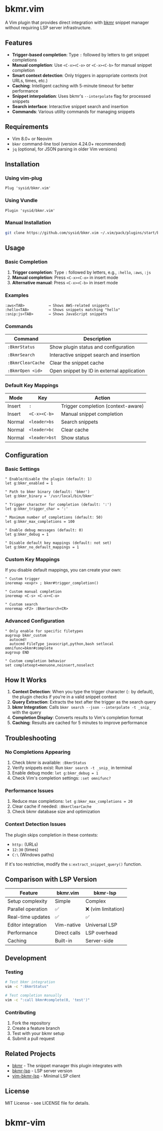 # bkmr.vim

A Vim plugin that provides direct integration with [bkmr](https://github.com/sysid/bkmr) snippet manager without requiring LSP server infrastructure.

## Features

- **Trigger-based completion**: Type `:` followed by letters to get snippet completions
- **Manual completion**: Use `<C-x><C-o>` or `<C-x><C-b>` for manual snippet completion
- **Smart context detection**: Only triggers in appropriate contexts (not URLs, times, etc.)
- **Caching**: Intelligent caching with 5-minute timeout for better performance
- **Snippet interpolation**: Uses bkmr's `--interpolate` flag for processed snippets
- **Search interface**: Interactive snippet search and insertion
- **Commands**: Various utility commands for managing snippets

## Requirements

- Vim 8.0+ or Neovim
- `bkmr` command-line tool (version 4.24.0+ recommended)
- `jq` (optional, for JSON parsing in older Vim versions)

## Installation

### Using vim-plug

```vim
Plug 'sysid/bkmr.vim'
```

### Using Vundle

```vim
Plugin 'sysid/bkmr.vim'
```

### Manual Installation

```bash
git clone https://github.com/sysid/bkmr.vim ~/.vim/pack/plugins/start/bkmr.vim
```

## Usage

### Basic Completion

1. **Trigger completion**: Type `:` followed by letters, e.g., `:hello`, `:aws`, `:js`
2. **Manual completion**: Press `<C-x><C-o>` in insert mode
3. **Alternative manual**: Press `<C-x><C-b>` in insert mode

### Examples

```
:aws<TAB>           → Shows AWS-related snippets
:hello<TAB>         → Shows snippets matching "hello"
:snip:js<TAB>       → Shows JavaScript snippets
```

### Commands

| Command | Description |
|---------|-------------|
| `:BkmrStatus` | Show plugin status and configuration |
| `:BkmrSearch` | Interactive snippet search and insertion |
| `:BkmrClearCache` | Clear the snippet cache |
| `:BkmrOpen <id>` | Open snippet by ID in external application |

### Default Key Mappings

| Mode | Key | Action |
|------|-----|--------|
| Insert | `:` | Trigger completion (context-aware) |
| Insert | `<C-x><C-b>` | Manual snippet completion |
| Normal | `<leader>bs` | Search snippets |
| Normal | `<leader>bc` | Clear cache |
| Normal | `<leader>bst` | Show status |

## Configuration

### Basic Settings

```vim
" Enable/disable the plugin (default: 1)
let g:bkmr_enabled = 1

" Path to bkmr binary (default: 'bkmr')
let g:bkmr_binary = '/usr/local/bin/bkmr'

" Trigger character for completion (default: ':')
let g:bkmr_trigger_char = ':'

" Maximum number of completions (default: 50)
let g:bkmr_max_completions = 100

" Enable debug messages (default: 0)
let g:bkmr_debug = 1

" Disable default key mappings (default: not set)
let g:bkmr_no_default_mappings = 1
```

### Custom Key Mappings

If you disable default mappings, you can create your own:

```vim
" Custom trigger
inoremap <expr> ; bkmr#trigger_completion()

" Custom manual completion
inoremap <C-s> <C-x><C-o>

" Custom search
nnoremap <F2> :BkmrSearch<CR>
```

### Advanced Configuration

```vim
" Only enable for specific filetypes
augroup bkmr_custom
  autocmd!
  autocmd FileType javascript,python,bash setlocal omnifunc=bkmr#complete
augroup END

" Custom completion behavior
set completeopt=menuone,noinsert,noselect
```

## How It Works

1. **Context Detection**: When you type the trigger character (`:` by default), the plugin checks if you're in a valid snippet context
2. **Query Extraction**: Extracts the text after the trigger as the search query
3. **bkmr Integration**: Calls `bkmr search --json --interpolate -t _snip_` with the query
4. **Completion Display**: Converts results to Vim's completion format
5. **Caching**: Results are cached for 5 minutes to improve performance

## Troubleshooting

### No Completions Appearing

1. Check bkmr is available: `:BkmrStatus`
2. Verify snippets exist: Run `bkmr search -t _snip_` in terminal
3. Enable debug mode: `let g:bkmr_debug = 1`
4. Check Vim's completion settings: `:set omnifunc?`

### Performance Issues

1. Reduce max completions: `let g:bkmr_max_completions = 20`
2. Clear cache if needed: `:BkmrClearCache`
3. Check bkmr database size and optimization

### Context Detection Issues

The plugin skips completion in these contexts:
- `http:` (URLs)
- `12:30` (times) 
- `C:\` (Windows paths)

If it's too restrictive, modify the `s:extract_snippet_query()` function.

## Comparison with LSP Version

| Feature | bkmr.vim | bkmr-lsp |
|---------|----------|----------|
| Setup complexity | Simple | Complex |
| Parallel operation | ✅ | ❌ (vim limitation) |
| Real-time updates | ✅ | ✅ |
| Editor integration | Vim-native | Universal LSP |
| Performance | Direct calls | LSP overhead |
| Caching | Built-in | Server-side |

## Development

### Testing

```bash
# Test bkmr integration
vim -c ":BkmrStatus"

# Test completion manually
vim -c ":call bkmr#complete(0, 'test')"
```

### Contributing

1. Fork the repository
2. Create a feature branch
3. Test with your bkmr setup
4. Submit a pull request

## Related Projects

- [bkmr](https://github.com/sysid/bkmr) - The snippet manager this plugin integrates with
- [bkmr-lsp](https://github.com/sysid/bkmr-lsp) - LSP server version
- [vim-bkmr-lsp](https://github.com/sysid/vim-bkmr-lsp) - Minimal LSP client

## License

MIT License - see LICENSE file for details.
# bkmr-vim
